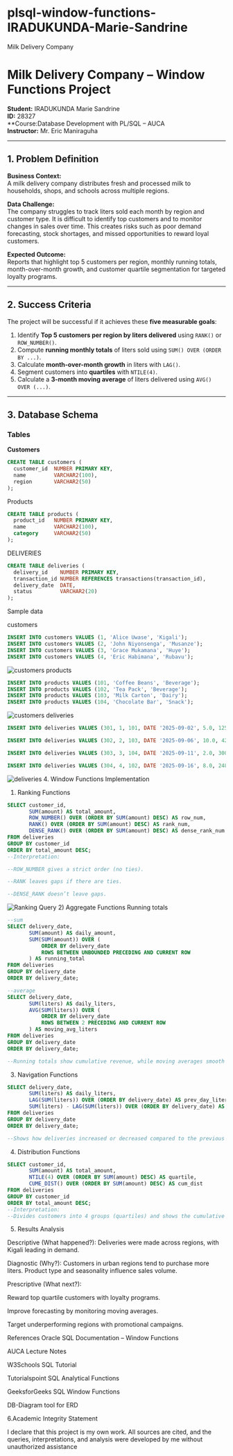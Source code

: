 # plsql-window-functions-IRADUKUNDA-Marie-Sandrine
Milk Delivery Company
# Milk Delivery Company – Window Functions Project  
**Student:** IRADUKUNDA Marie Sandrine  
**ID:** 28327  
**Course:Database Development with PL/SQL   – AUCA  
**Instructor:** Mr. Eric Maniraguha  

---

##  1. Problem Definition
**Business Context:**  
A milk delivery company distributes fresh and processed milk to households, shops, and schools across multiple regions.  

**Data Challenge:**  
The company struggles to track liters sold each month by region and customer type. It is difficult to identify top customers and to monitor changes in sales over time. This creates risks such as poor demand forecasting, stock shortages, and missed opportunities to reward loyal customers.  

**Expected Outcome:**  
Reports that highlight top 5 customers per region, monthly running totals, month-over-month growth, and customer quartile segmentation for targeted loyalty programs.

---

##  2. Success Criteria
The project will be successful if it achieves these **five measurable goals**:  
1. Identify **Top 5 customers per region by liters delivered** using `RANK()` or `ROW_NUMBER()`.  
2. Compute **running monthly totals** of liters sold using `SUM() OVER (ORDER BY ...)`.  
3. Calculate **month-over-month growth** in liters with `LAG()`.  
4. Segment customers into **quartiles** with `NTILE(4)`.  
5. Calculate a **3-month moving average** of liters delivered using `AVG() OVER (...)`.  

---

##  3. Database Schema

### Tables
**Customers**
```sql
CREATE TABLE customers (
  customer_id  NUMBER PRIMARY KEY,
  name         VARCHAR2(100),
  region       VARCHAR2(50)
);
```


Products
```sql
CREATE TABLE products (
  product_id   NUMBER PRIMARY KEY,
  name         VARCHAR2(100),
  category     VARCHAR2(50)
);
```
DELIVERIES
```sql
CREATE TABLE deliveries (
  delivery_id    NUMBER PRIMARY KEY,
  transaction_id NUMBER REFERENCES transactions(transaction_id),
  delivery_date  DATE,
  status         VARCHAR2(20)
);
```
Sample data

customers
```sql
INSERT INTO customers VALUES (1, 'Alice Uwase', 'Kigali');
INSERT INTO customers VALUES (2, 'John Niyonsenga', 'Musanze');
INSERT INTO customers VALUES (3, 'Grace Mukamana', 'Huye');
INSERT INTO customers VALUES (4, 'Eric Habimana', 'Rubavu');
```
![customers](screenshots/Customers.png)
products
```sql
INSERT INTO products VALUES (101, 'Coffee Beans', 'Beverage');
INSERT INTO products VALUES (102, 'Tea Pack', 'Beverage');
INSERT INTO products VALUES (103, 'Milk Carton', 'Dairy');
INSERT INTO products VALUES (104, 'Chocolate Bar', 'Snack');
```
![customers](screenshots/products.png)
deliveries
```sql
INSERT INTO deliveries VALUES (301, 1, 101, DATE '2025-09-02', 5.0, 12500.00);

INSERT INTO deliveries VALUES (302, 2, 103, DATE '2025-09-06', 10.0, 42000.00);

INSERT INTO deliveries VALUES (303, 3, 104, DATE '2025-09-11', 2.0, 3000.00);

INSERT INTO deliveries VALUES (304, 4, 102, DATE '2025-09-16', 8.0, 24800.00);
```
![deliveries](screenshots/deliveries.png)
 4. Window Functions Implementation
1) Ranking Functions
```sql
SELECT customer_id,
       SUM(amount) AS total_amount,
       ROW_NUMBER() OVER (ORDER BY SUM(amount) DESC) AS row_num,
       RANK() OVER (ORDER BY SUM(amount) DESC) AS rank_num,
       DENSE_RANK() OVER (ORDER BY SUM(amount) DESC) AS dense_rank_num
FROM deliveries
GROUP BY customer_id
ORDER BY total_amount DESC;
--Interpretation:

--ROW_NUMBER gives a strict order (no ties).

--RANK leaves gaps if there are ties.

--DENSE_RANK doesn’t leave gaps.
```
![Ranking Query](screenshots/rank.png)
2) Aggregate Functions
Running totals
```sql
--sum
SELECT delivery_date,
       SUM(amount) AS daily_amount,
       SUM(SUM(amount)) OVER (
           ORDER BY delivery_date
           ROWS BETWEEN UNBOUNDED PRECEDING AND CURRENT ROW
       ) AS running_total
FROM deliveries
GROUP BY delivery_date
ORDER BY delivery_date;

--average
SELECT delivery_date,
       SUM(liters) AS daily_liters,
       AVG(SUM(liters)) OVER (
           ORDER BY delivery_date
           ROWS BETWEEN 2 PRECEDING AND CURRENT ROW
       ) AS moving_avg_liters
FROM deliveries
GROUP BY delivery_date
ORDER BY delivery_date;

--Running totals show cumulative revenue, while moving averages smooth out daily fluctuations.

```

3) Navigation Functions
```sql
SELECT delivery_date,
       SUM(liters) AS daily_liters,
       LAG(SUM(liters)) OVER (ORDER BY delivery_date) AS prev_day_liters,
       SUM(liters) - LAG(SUM(liters)) OVER (ORDER BY delivery_date) AS liters_diff
FROM deliveries
GROUP BY delivery_date
ORDER BY delivery_date;

--Shows how deliveries increased or decreased compared to the previous date.
```
4) Distribution Functions
```sql
SELECT customer_id,
       SUM(amount) AS total_amount,
       NTILE(4) OVER (ORDER BY SUM(amount) DESC) AS quartile,
       CUME_DIST() OVER (ORDER BY SUM(amount) DESC) AS cum_dist
FROM deliveries
GROUP BY customer_id
ORDER BY total_amount DESC;
--Interpretation:
--Divides customers into 4 groups (quartiles) and shows the cumulative distribution of revenue.
```
5. Results Analysis

Descriptive (What happened?):
Deliveries were made across regions, with Kigali leading in demand.

Diagnostic (Why?):
Customers in urban regions tend to purchase more liters. Product type and seasonality influence sales volume.

Prescriptive (What next?):

Reward top quartile customers with loyalty programs.

Improve forecasting by monitoring moving averages.

Target underperforming regions with promotional campaigns.

References
Oracle SQL Documentation – Window Functions

AUCA Lecture Notes

W3Schools SQL Tutorial

Tutorialspoint SQL Analytical Functions

GeeksforGeeks SQL Window Functions

DB-Diagram tool for ERD

6.Academic Integrity Statement

I declare that this project is my own work. All sources are cited, and the queries, interpretations, and analysis were developed by me without unauthorized assistance
